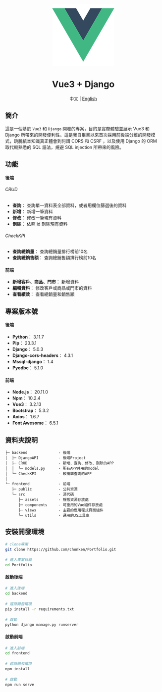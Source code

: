 <div align="center">
  <img alt="Logo" src="./frontend/src/assets/logo.png">
  <h1>Vue3 + Django</h1>
  <span>中文 | <a href="README-EN.md">English</a></span>
</div>

## 簡介

這是一個基於 `Vue3` 和 `Django` 開發的專案，目的是實際體驗並展示 Vue3 和 Django 所帶來的開發便利性。這是我自畢業以來首次採用前後端分離的開發模式，跳脫紙本知識真正體會到何謂 CORS 和 CSRF ，以及使用 Django 的 ORM 取代較熟悉的 SQL 語法，規避 SQL injection 所帶來的風險。

## 功能

#### 後端

###### CRUD

-   **查詢**： 查詢單一資料表全部資料，或者用欄位篩選後的資料
-   **新增**： 新增一筆資料
-   **修改**： 修改一筆現有資料
-   **刪除**： 依照 id 刪除現有資料

###### CheckKPI

-   **查詢總銷量**： 查詢總銷量排行榜前10名
-   **查詢總銷售額**： 查詢總銷售額排行榜前10名

#### 前端

-   **新增客戶、商品、門市**： 新增資料
-   **編輯資料**： 修改客戶或商品或門市的資料
-   **查看績效**： 查看總銷量和銷售額

## 專案版本號

#### 後端

-   **Python**： 3.11.7
-   **Pip**： 23.3.1
-   **Django**： 5.0.3
-   **Django-cors-headers**： 4.3.1
-   **Mssql-django**： 1.4
-   **Pyodbc**： 5.1.0

#### 前端

-   **Node.js**： 20.11.0
-   **Npm**： 10.2.4
-   **Vue3**： 3.2.13
-   **Bootstrap**： 5.3.2
-   **Axios**： 1.6.7
-   **Font Awesome**： 6.5.1

## 資料夾說明

```plaintext
├─ backend              - 後端
│  ├─ DjangoAPI         - 後端Project
│  ├─ CRUD              - 新增、查詢、修改、刪除的APP
│  │  └─ models.py      - 所有APP共用的model
│  └─ CheckKPI          - 較複雜查詢的APP
│
└─ frontend             - 前端
   ├─ public            - 公共資源
   └─ src               - 源代碼
      ├─ assets         - 靜態資源存放處
      ├─ components     - 可重用的Vue組件存放處
      ├─ views          - 主要的應用程式頁面組件
      └─ utils          - 通用的JS工具庫

```

## 安裝開發環境

```bash
# clone專案
git clone https://github.com/chonken/Portfolio.git

# 進入專案目錄
cd Portfolio
```

#### 啟動後端

```bash
# 進入後端
cd backend

# 還原開發環境
pip install -r requirements.txt

# 啟動
python django manage.py runserver
```

#### 啟動前端

```bash
# 進入前端
cd frontend

# 還原開發環境
npm install

# 啟動
npm run serve
```
